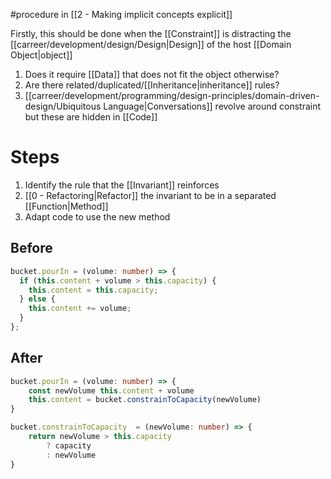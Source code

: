 #procedure in [[2 - Making implicit concepts explicit]]

Firstly, this should be done when the [[Constraint]] is distracting the [[carreer/development/design/Design|Design]] of the host [[Domain Object|object]]

1. Does it require [[Data]] that does not fit the object otherwise?
2. Are there related/duplicated/[[Inheritance|inheritance]] rules?
3. [[carreer/development/programming/design-principles/domain-driven-design/Ubiquitous Language|Conversations]] revolve around constraint but these are hidden in [[Code]]

# Steps

1. Identify the rule that the [[Invariant]] reinforces
2. [[0 - Refactoring|Refactor]] the invariant to be in a separated [[Function|Method]]
3. Adapt code to use the new method

## Before

```typescript
bucket.pourIn = (volume: number) => {
  if (this.content + volume > this.capacity) {
    this.content = this.capacity;
  } else {
    this.content += volume;
  }
};
```

## After

```typescript
bucket.pourIn = (volume: number) => {
	const newVolume this.content + volume
	this.content = bucket.constrainToCapacity(newVolume)
}

bucket.constrainToCapacity  = (newVolume: number) => {
	return newVolume > this.capacity
		? capacity
		: newVolume
}
```
